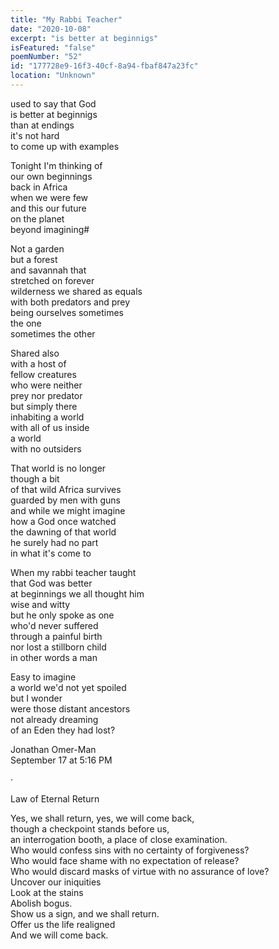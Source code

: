 ```yaml
---
title: "My Rabbi Teacher"
date: "2020-10-08"
excerpt: "is better at beginnigs"
isFeatured: "false"
poemNumber: "52"
id: "177728e9-16f3-40cf-8a94-fbaf847a23fc"
location: "Unknown"
---
```


used to say that God  
is better at beginnigs  
than at endings  
it's not hard  
to come up with examples

Tonight I'm thinking of  
our own beginnings  
back in Africa  
when we were few  
and this our future  
on the planet  
beyond imagining#

Not a garden  
but a forest  
and savannah that  
stretched on forever  
wilderness we shared as equals  
with both predators and prey  
being ourselves sometimes  
the one  
sometimes the other

Shared also  
with a host of  
fellow creatures  
who were neither  
prey nor predator  
but simply there  
inhabiting a world  
with all of us inside  
a world  
with no outsiders

That world is no longer  
though a bit  
of that wild Africa survives  
guarded by men with guns  
and while we might imagine  
how a God once watched  
the dawning of that world  
he surely had no part  
in what it's come to

When my rabbi teacher taught  
that God was better  
at beginnings we all thought him  
wise and witty  
but he only spoke as one  
who'd never suffered  
through a painful birth  
nor lost a stillborn child  
in other words a man

Easy to imagine  
a world we'd not yet spoiled  
but I wonder  
were those distant ancestors  
not already dreaming  
of an Eden they had lost?

Jonathan Omer-Man  
September 17 at 5:16 PM

·

Law of Eternal Return

Yes, we shall return, yes, we will come back,  
though a checkpoint stands before us,  
an interrogation booth, a place of close examination.  
Who would confess sins with no certainty of forgiveness?  
Who would face shame with no expectation of release?  
Who would discard masks of virtue with no assurance of love?  
Uncover our iniquities  
Look at the stains  
Abolish bogus.  
Show us a sign, and we shall return.  
Offer us the life realigned  
And we will come back.
